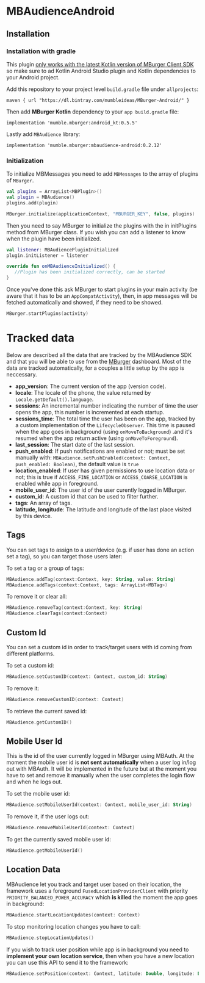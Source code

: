 # MBAudienceAndroid

## Installation

### Installation with gradle

This plugin <u>only works with the latest Kotlin version of MBurger Client SDK</u> so make sure to ad Kotlin Android Studio plugin and Kotlin dependencies to your Android project.

Add this repository to your project level `build.gradle` file under `allprojects`:

```
maven { url "https://dl.bintray.com/mumbleideas/MBurger-Android/" }
```

Then add **MBurger Kotlin** dependency to your `app build.gradle` file:

```
implementation 'mumble.mburger:android_kt:0.5.5'
```

Lastly add `MBAudience` library:

```
implementation 'mumble.mburger:mbaudience-android:0.2.12'
```



### Initialization

To initialize MBMessages you need to add `MBMessages` to the array of plugins of `MBurger`.

```kotlin
val plugins = ArrayList<MBPlugin>()
val plugin = MBAudience()
plugins.add(plugin)

MBurger.initialize(applicationContext, "MBURGER_KEY", false, plugins)
```

Then you need to say MBurger to initialize the plugins with the in initPlugins method from MBurger class. If you wish you can add a listener to know when the plugin have been initialized.

```kotlin
val listener: MBAudiencePluginInitialized
plugin.initListener = listener

override fun onMBAudienceInitialized() {
   //Plugin has been initialized correctly, can be started
}
```

Once you've done this ask MBurger to start plugins in your main activity (be aware that it has to be an `AppCompatActivity`), then, in app messages will be fetched automatically and showed, if they need to be showed.

```kotlin
MBurger.startPlugins(activity)
```



# Tracked data

Below are described all the data that are tracked by the MBAudience SDK and that you will be able to use from the [MBurger](https://mburger.cloud/) dashboard. Most of the data are tracked automatically, for a couples a little setup by the app is neccessary.

- **app_version**: The current version of the app (version code).
- **locale**: The locale of the phone, the value returned by `Locale.getDefault().language`.
- **sessions**: An incremental number indicating the number of time the user opens the app, this number is incremented at each startup.
- **sessions_time**: The total time the user has been on the app, tracked by a custom implementation of the `LifecycleObserver`. This time is paused when the app goes in background (using `onMoveToBackground`) .and it's resumed when the app return active (using `onMoveToForeground`).
- **last_session**: The start date of the last session.
- **push_enabled**: If push notifications are enabled or not; must be set manually with: `MBAudience.setPushEnabled(context: Context, push_enabled: Boolean)`, the default value is `true`
- **location_enabled**: If user has given permissions to use location data or not; this is true if `ACCESS_FINE_LOCATION` or `ACCESS_COARSE_LOCATION` is enabled while app in foreground.
- **mobile_user_id**: The user id of the user curently logged in MBurger.
- **custom_id**: A custom id that can be used to filter further.
- **tags**: An array of tags.
- **latitude, longitude**: The latitude and longitude of the last place visited by this device.



## Tags

You can set tags to assign to a user/device (e.g. if user has done an action set a tag), so you can target those users later:

To set a tag or a group of tags:

```kotlin
MBAudience.addTag(context:Context, key: String, value: String)
MBAudience.addTags(context:Context, tags: ArrayList<MBTag>)
```

To remove it or clear all:

```kotlin
MBAudience.removeTag(context:Context, key: String)
MBAudience.clearTags(context:Context)
```



## Custom Id

You can set a custom id in order to track/target users with id coming from different platforms.

To set a custom id:

```kotlin
MBAudience.setCustomID(context: Context, custom_id: String)
```

To remove it:

```kotlin
MBAudience.removeCustomID(context: Context)
```

To retrieve the current saved id:

```kotlin
MBAudience.getCustomID()
```



## Mobile User Id

This is the id of the user currently logged in MBurger using MBAuth. At the moment the mobile user id is **not sent automatically** when a user log in/log out with MBAuth. It will be implemented in the future but at the moment you have to set and remove it manually when the user completes the login flow and when he logs out.

To set the mobile user id:

```kotlin
MBAudience.setMobileUserId(context: Context, mobile_user_id: String)
```

To remove it, if the user logs out:

```kotlin
MBAudience.removeMobileUserId(context: Context)
```

To get the currently saved mobile user id:

```kotlin
MBAudience.getMobileUserId()
```



## Location Data

MBAudience let you track and target user based on their location, the framework uses a foreground `FusedLocationProviderClient` with priority `PRIORITY_BALANCED_POWER_ACCURACY` which **is killed** the moment the app goes in background:

```kotlin
MBAudience.startLocationUpdates(context: Context)
```

To stop monitoring location changes you have to call:

```kotlin
MBAudience.stopLocationUpdates()
```

If you wish to track user position while app is in background you need to **implement your own location service**, then when you have a new location you can use this API to send it to the framework:

```kotlin
MBAudience.setPosition(context: Context, latitude: Double, longitude: Double)
```